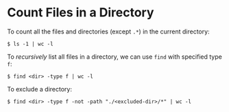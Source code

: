 # Count Files in a Directory

To count all the files and directories (except `.*`) in the current directory:

```console
$ ls -1 | wc -l
```

To *recursively* list all files in a directory, we can use `find` with specified type `f`:

```console
$ find <dir> -type f | wc -l
```

To exclude a directory:

```console
$ find <dir> -type f -not -path "./<excluded-dir>/*" | wc -l
```
